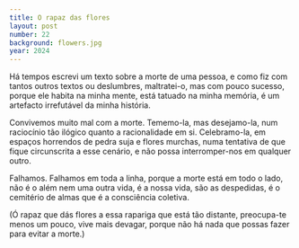 ```yaml
---
title: O rapaz das flores
layout: post
number: 22
background: flowers.jpg
year: 2024
---
```


Há tempos escrevi um texto sobre a morte de uma pessoa, e como fiz com tantos outros textos ou deslumbres, maltratei-o, mas com pouco sucesso, porque ele habita na minha mente, está tatuado na minha memória, é um artefacto irrefutável da minha história.

Convivemos muito mal com a morte. Tememo-la, mas desejamo-la, num raciocínio tão ilógico quanto a racionalidade em si. Celebramo-la, em espaços horrendos de pedra suja e flores murchas, numa tentativa de que fique circunscrita a esse cenário, e não possa interromper-nos em qualquer outro.

Falhamos. Falhamos em toda a linha, porque a morte está em todo o lado, não é o além nem uma outra vida, é a nossa vida, são as despedidas, é o cemitério de almas que é a consciência coletiva.

(Ó rapaz que dás flores a essa rapariga que está tão distante, preocupa-te menos um pouco, vive mais devagar, porque não há nada que possas fazer para evitar a morte.)

